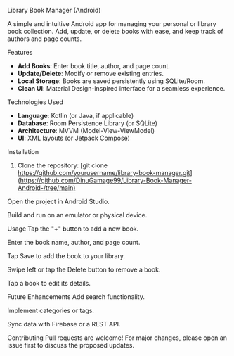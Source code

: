 Library Book Manager (Android)

A simple and intuitive Android app for managing your personal or library book collection. Add, update, or delete books with ease, and keep track of authors and page counts.

 Features
- **Add Books**: Enter book title, author, and page count.
- **Update/Delete**: Modify or remove existing entries.
- **Local Storage**: Books are saved persistently using SQLite/Room.
- **Clean UI**: Material Design-inspired interface for a seamless experience.


 Technologies Used
- **Language**: Kotlin (or Java, if applicable)
- **Database**: Room Persistence Library (or SQLite)
- **Architecture**: MVVM (Model-View-ViewModel)
- **UI**: XML layouts (or Jetpack Compose)

 Installation
1. Clone the repository:
   [git clone https://github.com/yourusername/library-book-manager.git](https://github.com/DinuGamage99/Library-Book-Manager-Android-/tree/main)
  
  
Open the project in Android Studio.

Build and run on an emulator or physical device.

Usage
Tap the "+" button to add a new book.

Enter the book name, author, and page count.

Tap Save to add the book to your library.

Swipe left or tap the Delete button to remove a book.

Tap a book to edit its details.

Future Enhancements
Add search functionality.

Implement categories or tags.

Sync data with Firebase or a REST API.

Contributing
Pull requests are welcome! For major changes, please open an issue first to discuss the proposed updates.
